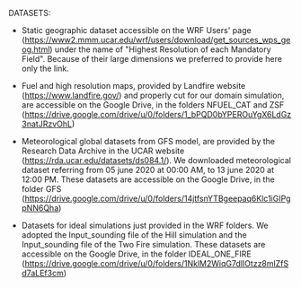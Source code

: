 DATASETS:
- Static geographic dataset accessible on the WRF Users' page
(https://www2.mmm.ucar.edu/wrf/users/download/get_sources_wps_geog.html)
under the name of "Highest Resolution of each Mandatory Field".
Because of their large dimensions we preferred to provide here only the link.

- Fuel and high resolution maps, provided by Landfire website (https://www.landfire.gov/) and properly
cut for our domain simulation, are accessible on the Google Drive, in the folders NFUEL_CAT and ZSF
(https://drive.google.com/drive/u/0/folders/1_bPQD0bYPEROuYgX6LdGz3natJRzvOhL)

- Meteorological global datasets from GFS model, are provided by the Research Data Archive
 in the UCAR website (https://rda.ucar.edu/datasets/ds084.1/). We downloaded meteorological dataset 
referring from 05 june 2020 at 00:00 AM, to 13 june 2020 at 12:00 PM.
These datasets are accessible on the Google Drive, in the folder GFS 
(https://drive.google.com/drive/u/0/folders/14jtfsnYTBgeepaq6Klc1iGIPgpNN6Qha)

- Datasets for ideal simulations just provided in the WRF folders. We adopted the Input_sounding
file of the Hill simulation and the Input_sounding file of the Two Fire simulation. These datasets
are accessible on the Google Drive, in the folder IDEAL_ONE_FIRE 
(https://drive.google.com/drive/u/0/folders/1NklM2WiqG7dlIOtzz8mlZfSd7aLEf3cm)
